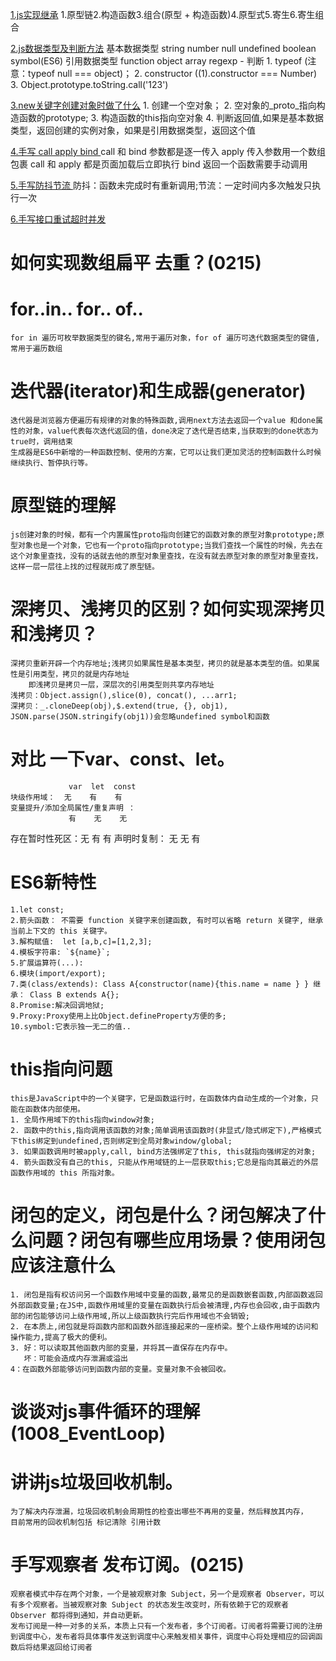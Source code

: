 [1.js实现继承](1.JS%E7%BB%A7%E6%89%BF(6).html)
    1.原型链2.构造函数3.组合(原型 + 构造函数)4.原型式5.寄生6.寄生组合

[2.js数据类型及判断方法](2.js%E7%B1%BB%E5%9E%8B%E5%88%A4%E6%96%AD.js)
    基本数据类型 string number null undefined boolean symbol(ES6)
    引用数据类型 function object array regexp
    - 判断
        1. typeof (注意：typeof null === object)；
        2. constructor ((1).constructor === Number)
        3. Object.prototype.toString.call('123')

[3.new关键字创建对象时做了什么](3.HW%20new%E6%96%B9%E6%B3%95.js)
    1. 创建一个空对象；
    2. 空对象的_proto_指向构造函数的prototype;
    3. 构造函数的this指向空对象
    4. 判断返回值,如果是基本数据类型，返回创建的实例对象，如果是引用数据类型，返回这个值

[4.手写 call apply bind ](4.HW%20%E6%94%B9%E5%8F%98this%E6%8C%87%E5%90%91.js)
    call 和 bind 参数都是逐一传入 apply 传入参数用一个数组包裹
    call 和 apply 都是页面加载后立即执行 bind 返回一个函数需要手动调用

[5.手写防抖节流 ](5.HW%20%E9%98%B2%E6%8A%96.js)
    防抖：函数未完成时有重新调用;节流：一定时间内多次触发只执行一次

[6.手写接口重试超时并发 ](6.HW%20%E8%AF%B7%E6%B1%82%E9%87%8D%E8%AF%95%20%E8%B6%85%E6%97%B6%20%E5%B9%B6%E8%A1%8C.js)

# 如何实现数组扁平 去重？(0215)

# for..in.. for.. of..
    for in 遍历可枚举数据类型的键名,常用于遍历对象，for of 遍历可迭代数据类型的键值,常用于遍历数组

# 迭代器(iterator)和生成器(generator)
    迭代器是浏览器方便遍历有规律的对象的特殊函数,调用next方法去返回一个value 和done属性的对象，value代表每次迭代返回的值，done决定了迭代是否结束,当获取到的done状态为true时，调用结束
    生成器是ES6中新增的一种函数控制、使用的方案，它可以让我们更加灵活的控制函数什么时候继续执行、暂停执行等。

# 原型链的理解
    js创建对象的时候，都有一个内置属性proto指向创建它的函数对象的原型对象prototype;原型对象也是一个对象，它也有一个proto指向prototype;当我们查找一个属性的时候，先去在这个对象里查找，没有的话就去他的原型对象里查找，在没有就去原型对象的原型对象里查找，这样一层一层往上找的过程就形成了原型链。


# 深拷贝、浅拷贝的区别？如何实现深拷贝和浅拷贝？
    深拷贝重新开辟一个内存地址;浅拷贝如果属性是基本类型，拷贝的就是基本类型的值。如果属性是引用类型，拷贝的就是内存地址
        即浅拷贝是拷贝一层，深层次的引用类型则共享内存地址
    浅拷贝：Object.assign(),slice(0), concat(), ...arr1;
    深拷贝：_.cloneDeep(obj),$.extend(true, {}, obj1), JSON.parse(JSON.stringify(obj1))会忽略undefined symbol和函数
# 对比 一下var、const、let。
                 var  let  const     
    块级作用域：  无    有    有
    变量提升/添加全局属性/重复声明 ：
                 有    无    无    
   存在暂时性死区：无    有    有
   声明时复制：    无   无     有
# ES6新特性
    1.let const;
    2.箭头函数： 不需要 function 关键字来创建函数, 有时可以省略 return 关键字, 继承当前上下文的 this 关键字。
    3.解构赋值:  let [a,b,c]=[1,2,3];
    4.模板字符串: `${name}`;
    5.扩展运算符(...):
    6.模块(import/export);
    7.类(class/extends): Class A{constructor(name){this.name = name } } 继承： Class B extends A{};
    8.Promise:解决回调地狱;
    9.Proxy:Proxy使用上比Object.defineProperty方便的多;
    10.symbol:它表示独一无二的值..

# this指向问题
    this是JavaScript中的一个关键字，它是函数运行时，在函数体内自动生成的一个对象，只能在函数体内部使用。
    1. 全局作用域下的this指向window对象;
    2. 函数中的this,指向调用该函数的对象;简单调用该函数时(非显式/隐式绑定下),严格模式下this绑定到undefined,否则绑定到全局对象window/global;
    3. 如果函数调用时被apply,call, bind方法强绑定了this, this就指向强绑定的对象;
    4. 箭头函数没有自己的this, 只能从作用域链的上一层获取this;它总是指向其最近的外层函数作用域的 this 所指对象。


# 闭包的定义，闭包是什么？闭包解决了什么问题？闭包有哪些应用场景？使用闭包应该注意什么
    1. 闭包是指有权访问另一个函数作用域中变量的函数,最常见的是函数嵌套函数,内部函数返回外部函数变量;在JS中,函数作用域里的变量在函数执行后会被清理,内存也会回收,由于函数内部的闭包能够访问上级作用域,所以上级函数执行完后作用域也不会销毁;
    2. 在本质上,闭包就是将函数内部和函数外部连接起来的一座桥梁。整个上级作用域的访问和操作能力,提高了极大的便利。
    3. 好：可以读取其他函数内部的变量，并将其一直保存在内存中。
       坏：可能会造成内存泄漏或溢出
    4：在函数外部能够访问到函数内部的变量。变量对象不会被回收。

# 谈谈对js事件循环的理解(1008_EventLoop)

# 讲讲js垃圾回收机制。
    为了解决内存泄漏，垃圾回收机制会周期性的检查出哪些不再用的变量，然后释放其内存，
    目前常用的回收机制包括 标记清除 引用计数

# 手写观察者 发布订阅。(0215)
    观察者模式中存在两个对象，一个是被观察对象 Subject，另一个是观察者 Observer，可以有多个观察者。当被观察对象 Subject 的状态发生改变时，所有依赖于它的观察者 Observer 都将得到通知，并自动更新。
    发布订阅是一种一对多的关系，本质上只有一个发布者，多个订阅者。订阅者将需要订阅的注册到调度中心，发布者将具体事件发送到调度中心来触发相关事件，调度中心将处理相应的回调函数后将结果返回给订阅者

